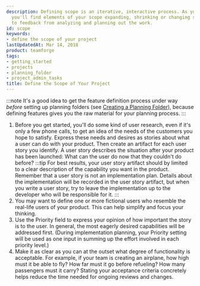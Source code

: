 ```yaml
---
description: Defining scope is an iterative, interactive process. As you go through it,
  you'll find elements of your scope expanding, shrinking or changing shape in response
  to feedback from analyzing and planning out the work.
id: scope
keywords:
- define the scope of your project
lastUpdatedAt: Mar 14, 2018
product: teamforge
tags:
- getting_started
- projects
- planning_folder
- project_admin_tasks
title: Define the Scope of Your Project
---
```


:::note
It's a good idea to get the feature definition process under way _before_ setting up planning folders (see [Creating a Planning Folder](creatingplanningfolder.html)), because defining features gives you the raw material for your planning process.
:::

1. Before you get started, you'll do some kind of user research, even if it's only a few phone calls, to get an idea of the needs of the customers you hope to satisfy. Express these needs and desires as stories about what a user can do with your product. Then create an artifact for each user story you identify. A user story describes the situation after your product has been launched: What can the user do now that they couldn't do before?
  :::tip
  For best results, your user story artifact should by limited to a clear description of the capability you want in the product. Remember that a user story is not an implementation plan. Details about the implementation will be recorded in the user story artifact, but when you write a user story, try to leave the implementation up to the developer who will be responsible for it.
  :::
2. You may want to define one or more fictional users who resemble the real-life users of your product. This can help simplify and focus your thinking.
3. Use the Priority field to express your opinion of how important the story is to the user. In general, the most eagerly desired capabilities will be addressed first. (During implementation planning, your Priority setting will be used as one input in summing up the effort involved in each priority level.)
4. Make it as clear as you can at the outset what degree of functionality is acceptable. For example, if your team is creating an airplane, how high must it be able to fly? How far must it go before refueling? How many passengers must it carry? Stating your acceptance criteria concretely helps reduce the time needed for ongoing reviews and changes.  
